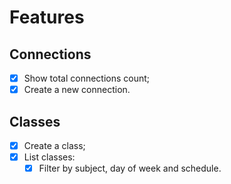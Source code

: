 # Features

## Connections
  - [X] Show total connections count;
  - [X] Create a new connection.

## Classes
  - [X] Create a class;
  - [X] List classes:
    - [X] Filter by subject, day of week and schedule.
